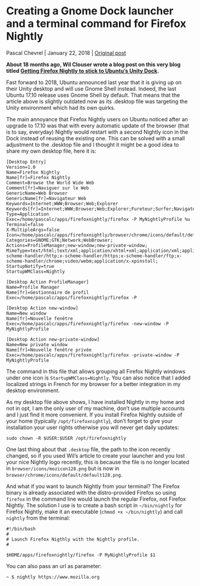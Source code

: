 # Creating a Gnome Dock launcher and a terminal command for Firefox Nightly

Pascal Chevrel | January 22, 2018 | [Original post](https://blog.nightly.mozilla.org/2018/01/22/335/)

**About 18 months ago, Wil Clouser wrote a blog post on this very blog titled [Getting Firefox Nightly to stick to Ubuntu’s Unity Dock](https://blog.nightly.mozilla.org/2016/09/19/getting-firefox-nightly-to-stick-to-ubuntus-unity-dock/).**

Fast forward to 2018, Ubuntu announced last year that it is giving up on their Unity desktop and will use Gnome Shell instead. Indeed,  the last Ubuntu 17.10 release uses Gnome Shell by default. That means that the article above is slightly outdated now as its .desktop file was targeting the Unity environment which had its own quirks.

The main annoyance that Firefox Nightly users on Ubuntu noticed after an upgrade to 17.10 was that with every automatic update of the browser (that is to say, everyday) Nightly would restart with a second Nightly icon in the Dock instead of reusing the existing one. This can be solved with a small adjustment to the .desktop file and I thought it might be a good idea to share my own desktop file, here it is:

```
[Desktop Entry]
Version=1.0
Name=Firefox Nightly
Name[fr]=Firefox Nightly
Comment=Browse the World Wide Web
Comment[fr]=Naviguer sur le Web
GenericName=Web Browser
GenericName[fr]=Navigateur Web
Keywords=Internet;WWW;Browser;Web;Explorer
Keywords[fr]=Internet;WWW;Browser;Web;Explorer;Fureteur;Surfer;Navigateur
Type=Application
Exec=/home/pascalc/apps/firefoxnightly/firefox -P MyNightlyProfile %u
Terminal=false
X-MultipleArgs=false
Icon=/home/pascalc/apps/firefoxnightly/browser/chrome/icons/default/default128.png
Categories=GNOME;GTK;Network;WebBrowser;
Actions=ProfileManager;new-window;new-private-window;
MimeType=text/html;text/xml;application/xhtml+xml;application/xml;application/rss+xml;application/rdf+xml;image/gif;image/jpeg;image/png;x-scheme-handler/http;x-scheme-handler/https;x-scheme-handler/ftp;x-scheme-handler/chrome;video/webm;application/x-xpinstall;
StartupNotify=true
StartupWMClass=Nightly

[Desktop Action ProfileManager]
Name=Profile Manager
Name[fr]=Gestionnaire de profil
Exec=/home/pascalc/apps/firefoxnightly/firefox -P

[Desktop Action new-window]
Name=New window
Name[fr]=Nouvelle fenêtre
Exec=/home/pascalc/apps/firefoxnightly/firefox -new-window -P MyNightlyProfile

[Desktop Action new-private-window]
Name=New private window
Name[fr]=Nouvelle fenêtre privée
Exec=/home/pascalc/apps/firefoxnightly/firefox -private-window -P MyNightlyProfile
```

The command in this file that allows grouping all Firefox Nightly windows under one icon is `StartupWMClass=Nightly`. You can also notice that I added localized strings in French for my browser for a better integration in my desktop environment.

As my desktop file above shows, I have installed Nightly in my home and not in opt, I am the only user of my machine, don’t use multiple accounts and I just find it more convenient. If you install Firefox Nightly outside of your home (typically `/opt/firefoxnightly`), don’t forget to give your installation your user rights otherwise you will never get daily updates:

```
sudo chown -R $USER:$USER /opt/firefoxnightly
```

One last thing about that `.desktop` file, the path to the icon recently changed, so if you used Wil’s article to create your launcher and you lost your nice Nightly logo recently, this is because the file is no longer located in `browser/icons/mozicon128.png` but is now in `browser/chrome/icons/default/default128.png`.

And what if you want to launch Nightly from your terminal? The Firefox binary is already associated with the distro-provided Firefox so using `firefox` in the command line would launch the regular Firefox, not Firefox Nightly. The solution I use is to create a bash script in `~/bin/nightly` for Firefox Nightly, make it an executable (`chmod +x ~/bin/nightly`) and call `nightly` from the terminal:

```
#!/bin/bash
#
# Launch Firefox Nigthly with the Nightly profile.
#

$HOME/apps/firefoxnightly/firefox -P MyNightlyProfile $1
```

You can also pass an url as parameter:

```
~ $ nightly https://www.mozilla.org 
```
